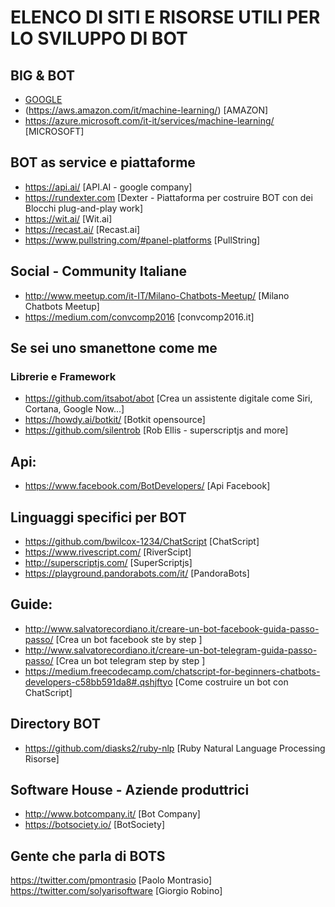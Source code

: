 # ELENCO DI SITI E RISORSE UTILI PER LO SVILUPPO DI BOT


## BIG & BOT
- [GOOGLE](https://cloud.google.com/products/machine-learning/)  
- (https://aws.amazon.com/it/machine-learning/) [AMAZON]
- https://azure.microsoft.com/it-it/services/machine-learning/ [MICROSOFT]


## BOT as service e piattaforme
- https://api.ai/  [API.AI - google company]
- https://rundexter.com  [Dexter - Piattaforma per costruire BOT con dei Blocchi plug-and-play work]
- https://wit.ai/ [Wit.ai]
- https://recast.ai/ [Recast.ai]
- https://www.pullstring.com/#panel-platforms [PullString]


## Social - Community Italiane

- http://www.meetup.com/it-IT/Milano-Chatbots-Meetup/ [Milano Chatbots Meetup]
- https://medium.com/convcomp2016 [convcomp2016.it]

## Se sei uno smanettone come me
### Librerie e Framework
- https://github.com/itsabot/abot  [Crea un assistente digitale come Siri, Cortana, Google Now...]
- https://howdy.ai/botkit/ [Botkit opensource]
- https://github.com/silentrob [Rob Ellis - superscriptjs and more] 

## Api:
- https://www.facebook.com/BotDevelopers/ [Api Facebook]


## Linguaggi specifici per BOT
- https://github.com/bwilcox-1234/ChatScript [ChatScript]
- https://www.rivescript.com/ [RiverScipt]
- http://superscriptjs.com/  [SuperScriptjs]
- https://playground.pandorabots.com/it/ [PandoraBots]

## Guide:
- http://www.salvatorecordiano.it/creare-un-bot-facebook-guida-passo-passo/ [Crea un bot facebook ste by step ]
- http://www.salvatorecordiano.it/creare-un-bot-telegram-guida-passo-passo/ [Crea un bot telegram step by step ]
- https://medium.freecodecamp.com/chatscript-for-beginners-chatbots-developers-c58bb591da8#.qshjftyo [Come costruire un bot con ChatScript]


## Directory BOT
- https://github.com/diasks2/ruby-nlp [Ruby Natural Language Processing Risorse]


## Software House - Aziende produttrici 
- http://www.botcompany.it/ [Bot Company]
- https://botsociety.io/ [BotSociety]

## Gente che parla di BOTS
https://twitter.com/pmontrasio [Paolo Montrasio]
https://twitter.com/solyarisoftware [Giorgio Robino]





